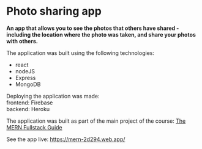 # Photo sharing app

**An app that allows you to see the photos that others have shared - including the location where the photo was taken, and share your photos with others.**

The application was built using the following technologies:
 - react
 - nodeJS
 - Express
 - MongoDB
 
 Deploying the application was made: <br >
 frontend:  Firebase <br >
 backend:  Heroku

The application was built as part of the main project of the course: [The MERN Fullstack Guide](https://www.udemy.com/course/react-nodejs-express-mongodb-the-mern-fullstack-guide/)<br >

See the app live: https://mern-2d294.web.app/
